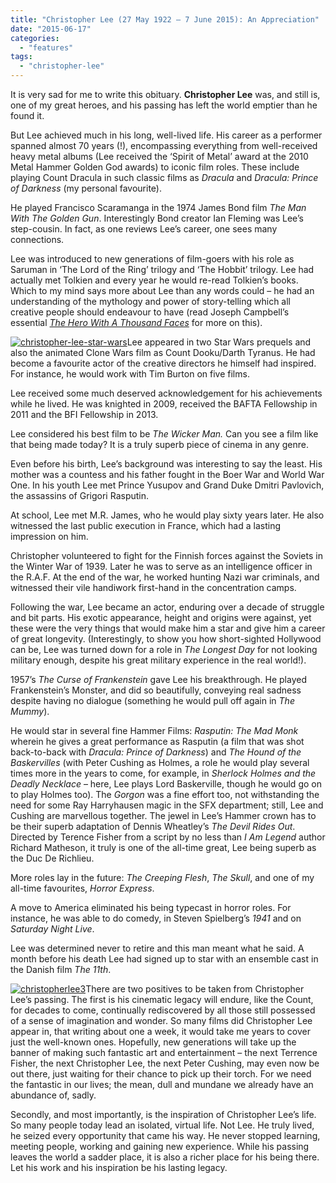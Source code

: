 ```yaml
---
title: "Christopher Lee (27 May 1922 – 7 June 2015): An Appreciation"
date: "2015-06-17"
categories: 
  - "features"
tags: 
  - "christopher-lee"
---
```


It is very sad for me to write this obituary. **Christopher Lee** was, and still is, one of my great heroes, and his passing has left the world emptier than he found it.

But Lee achieved much in his long, well-lived life. His career as a performer spanned almost 70 years (!), encompassing everything from well-received heavy metal albums (Lee received the ‘Spirit of Metal’ award at the 2010 Metal Hammer Golden God awards) to iconic film roles. These include playing Count Dracula in such classic films as _Dracula_ and _Dracula: Prince of Darkness_ (my personal favourite).

He played Francisco Scaramanga in the 1974 James Bond film _The Man With The Golden Gun_. Interestingly Bond creator Ian Fleming was Lee’s step-cousin. In fact, as one reviews Lee’s career, one sees many connections.

Lee was introduced to new generations of film-goers with his role as Saruman in ‘The Lord of the Ring’ trilogy and ‘The Hobbit’ trilogy. Lee had actually met Tolkien and every year he would re-read Tolkien’s books. Which to my mind says more about Lee than any words could – he had an understanding of the mythology and power of story-telling which all creative people should endeavour to have (read Joseph Campbell’s essential _[The Hero With A Thousand Faces](https://books.google.ca/books?id=I1uFuXlvFgMC&lpg=PP1&pg=PP1#v=onepage&q&f=false)_ for more on this).

[![christopher-lee-star-wars](https://hellbound.ca/wp-content/uploads/2015/06/christopher-lee-star-wars-300x200.jpg)](https://hellbound.ca/wp-content/uploads/2015/06/christopher-lee-star-wars.jpg)Lee appeared in two Star Wars prequels and also the animated Clone Wars film as Count Dooku/Darth Tyranus. He had become a favourite actor of the creative directors he himself had inspired. For instance, he would work with Tim Burton on five films.

Lee received some much deserved acknowledgement for his achievements while he lived. He was knighted in 2009, received the BAFTA Fellowship in 2011 and the BFI Fellowship in 2013.

Lee considered his best film to be _The Wicker Man._ Can you see a film like that being made today? It is a truly superb piece of cinema in any genre.

Even before his birth, Lee’s background was interesting to say the least. His mother was a countess and his father fought in the Boer War and World War One. In his youth Lee met Prince Yusupov and Grand Duke Dmitri Pavlovich, the assassins of Grigori Rasputin.

At school, Lee met M.R. James, who he would play sixty years later. He also witnessed the last public execution in France, which had a lasting impression on him.

Christopher volunteered to fight for the Finnish forces against the Soviets in the Winter War of 1939. Later he was to serve as an intelligence officer in the R.A.F. At the end of the war, he worked hunting Nazi war criminals, and witnessed their vile handiwork first-hand in the concentration camps.

Following the war, Lee became an actor, enduring over a decade of struggle and bit parts. His exotic appearance, height and origins were against, yet these were the very things that would make him a star and give him a career of great longevity. (Interestingly, to show you how short-sighted Hollywood can be, Lee was turned down for a role in _The Longest Day_ for not looking military enough, despite his great military experience in the real world!).

1957’s _The Curse of Frankenstein_ gave Lee his breakthrough. He played Frankenstein’s Monster, and did so beautifully, conveying real sadness despite having no dialogue (something he would pull off again in _The Mummy_).

He would star in several fine Hammer Films: _Rasputin: The Mad Monk_ wherein he gives a great performance as Rasputin (a film that was shot back-to-back with _Dracula: Prince of Darkness_) and _The Hound of the Baskervilles_ (with Peter Cushing as Holmes, a role he would play several times more in the years to come, for example, in _Sherlock Holmes and the Deadly Necklace_ – here, Lee plays Lord Baskerville, though he would go on to play Holmes too). The _Gorgon_ was a fine effort too, not withstanding the need for some Ray Harryhausen magic in the SFX department; still, Lee and Cushing are marvellous together. The jewel in Lee’s Hammer crown has to be their superb adaptation of Dennis Wheatley’s _The Devil Rides Out_. Directed by Terence Fisher from a script by no less than _I Am Legend_ author Richard Matheson, it truly is one of the all-time great, Lee being superb as the Duc De Richlieu.

More roles lay in the future: _The Creeping Flesh_, _The Skull_, and one of my all-time favourites, _Horror Express_.

A move to America eliminated his being typecast in horror roles. For instance, he was able to do comedy, in Steven Spielberg’s _1941_ and on _Saturday Night Live_.

Lee was determined never to retire and this man meant what he said. A month before his death Lee had signed up to star with an ensemble cast in the Danish film _The 11th_.

[![christopherlee3](https://hellbound.ca/wp-content/uploads/2015/06/christopherlee3-300x212.jpg)](https://hellbound.ca/wp-content/uploads/2015/06/christopherlee3.jpg)There are two positives to be taken from Christopher Lee’s passing. The first is his cinematic legacy will endure, like the Count, for decades to come, continually rediscovered by all those still possessed of a sense of imagination and wonder. So many films did Christopher Lee appear in, that writing about one a week, it would take me years to cover just the well-known ones. Hopefully, new generations will take up the banner of making such fantastic art and entertainment – the next Terrence Fisher, the next Christopher Lee, the next Peter Cushing, may even now be out there, just waiting for their chance to pick up their torch. For we need the fantastic in our lives; the mean, dull and mundane we already have an abundance of, sadly.

Secondly, and most importantly, is the inspiration of Christopher Lee’s life. So many people today lead an isolated, virtual life. Not Lee. He truly lived, he seized every opportunity that came his way. He never stopped learning, meeting people, working and gaining new experience. While his passing leaves the world a sadder place, it is also a richer place for his being there. Let his work and his inspiration be his lasting legacy.
